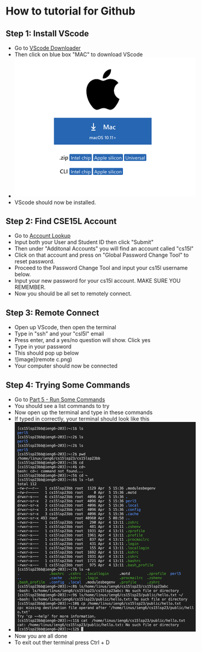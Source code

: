 # How to tutorial for Github
## Step 1: Install VScode
* Go to [VScode Downloader](https://code.visualstudio.com/download)
* Then click on blue box "MAC" to download VScode
* ![image](download.png)
* VScode should now be installed.
## Step 2: Find CSE15L Account
* Go to [Account Lookup](https://sdacs.ucsd.edu/~icc/index.php)
* Input both your User and Student ID then click "Submit"
* Then under "Additonal Accounts" you will find an account called "cs15l"
* Click on that account and press on "Global Password Change Tool" to reset password.
* Proceed to the Password Change Tool and input your cs15l username below.
* Input your new password for your cs15l account. MAKE SURE YOU REMEMBER.
* Now you should be all set to remotely connect.
## Step 3: Remote Connect
* Open up VScode, then open the terminal
* Type in "ssh" and your "csl5l" email
* Press enter, and a yes/no question will show. Click yes
* Type in your password
* This should pop up below
* ![image](remote c.png)
* Your computer should now be connected
## Step 4: Trying Some Commands
* Go to [Part 5 - Run Some Commands](https://ucsd-cse15l-s23.github.io/week/week1/#week-1-lab-report)
* You should see a list commands to try
* Now open up the terminal and type in these commands
* If typed in correctly, your terminal should look like this
* ![image](commands.png)
* Now you are all done
* To exit out ther terminal press Ctrl + D

